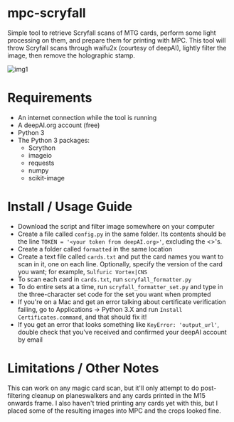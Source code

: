 # mpc-scryfall
Simple tool to retrieve Scryfall scans of MTG cards, perform some light processing on them, and prepare them for printing with MPC. This tool will throw Scryfall scans through waifu2x (courtesy of deepAI), lightly filter the image, then remove the holographic stamp.

![img1](https://i.imgur.com/gLBAYFL.png)

# Requirements
* An internet connection while the tool is running
* A deepAI.org account (free) 
* Python 3
* The Python 3 packages:
   * Scrython
   * imageio
   * requests
   * numpy
   * scikit-image

# Install / Usage Guide
* Download the script and filter image somewhere on your computer
* Create a file called `config.py` in the same folder. Its contents should be the line `TOKEN = '<your token from deepAI.org>'`, excluding the <>'s.
* Create a folder called `formatted` in the same location
* Create a text file called `cards.txt` and put the card names you want to scan in it, one on each line. Optionally, specify the version of the card you want; for example, `Sulfuric Vortex|CNS`
* To scan each card in `cards.txt`, run `scryfall_formatter.py`
* To do entire sets at a time, run `scryfall_formatter_set.py` and type in the three-character set code for the set you want when prompted
* If you're on a Mac and get an error talking about certificate verification failing, go to Applications -> Python 3.X and run `Install Certificates.command`, and that should fix it!
* If you get an error that looks something like `KeyError: 'output_url'`, double check that you've received and confirmed your deepAI account by email

# Limitations / Other Notes
This can work on any magic card scan, but it'll only attempt to do post-filtering cleanup on planeswalkers and any cards printed in the M15 onwards frame. I also haven't tried printing any cards yet with this, but I placed some of the resulting images into MPC and the crops looked fine.
